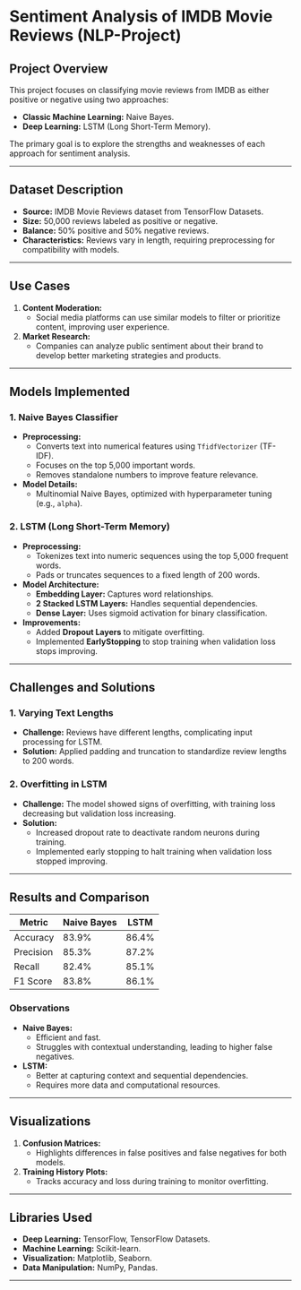 # Sentiment Analysis of IMDB Movie Reviews (NLP-Project)

## Project Overview
This project focuses on classifying movie reviews from IMDB as either positive or negative using two approaches:
- **Classic Machine Learning:** Naive Bayes.
- **Deep Learning:** LSTM (Long Short-Term Memory).

The primary goal is to explore the strengths and weaknesses of each approach for sentiment analysis.

---

## Dataset Description
- **Source:** IMDB Movie Reviews dataset from TensorFlow Datasets.
- **Size:** 50,000 reviews labeled as positive or negative.
- **Balance:** 50% positive and 50% negative reviews.
- **Characteristics:** Reviews vary in length, requiring preprocessing for compatibility with models.

---

## Use Cases
1. **Content Moderation:** 
   - Social media platforms can use similar models to filter or prioritize content, improving user experience.
2. **Market Research:** 
   - Companies can analyze public sentiment about their brand to develop better marketing strategies and products.

---

## Models Implemented

### 1. Naive Bayes Classifier
- **Preprocessing:**
  - Converts text into numerical features using `TfidfVectorizer` (TF-IDF).
  - Focuses on the top 5,000 important words.
  - Removes standalone numbers to improve feature relevance.
- **Model Details:**
  - Multinomial Naive Bayes, optimized with hyperparameter tuning (e.g., `alpha`).

### 2. LSTM (Long Short-Term Memory)
- **Preprocessing:**
  - Tokenizes text into numeric sequences using the top 5,000 frequent words.
  - Pads or truncates sequences to a fixed length of 200 words.
- **Model Architecture:**
  - **Embedding Layer:** Captures word relationships.
  - **2 Stacked LSTM Layers:** Handles sequential dependencies.
  - **Dense Layer:** Uses sigmoid activation for binary classification.
- **Improvements:**
  - Added **Dropout Layers** to mitigate overfitting.
  - Implemented **EarlyStopping** to stop training when validation loss stops improving.

---

## Challenges and Solutions

### 1. Varying Text Lengths
- **Challenge:** Reviews have different lengths, complicating input processing for LSTM.
- **Solution:** Applied padding and truncation to standardize review lengths to 200 words.

### 2. Overfitting in LSTM
- **Challenge:** The model showed signs of overfitting, with training loss decreasing but validation loss increasing.
- **Solution:**
  - Increased dropout rate to deactivate random neurons during training.
  - Implemented early stopping to halt training when validation loss stopped improving.

---

## Results and Comparison

| Metric      | Naive Bayes | LSTM   |
|-------------|-------------|--------|
| Accuracy    | 83.9%       | 86.4%  |
| Precision   | 85.3%       | 87.2%  |
| Recall      | 82.4%       | 85.1%  |
| F1 Score    | 83.8%       | 86.1%  |

### Observations
- **Naive Bayes:**
  - Efficient and fast.
  - Struggles with contextual understanding, leading to higher false negatives.
- **LSTM:**
  - Better at capturing context and sequential dependencies.
  - Requires more data and computational resources.

---

## Visualizations
1. **Confusion Matrices:**
   - Highlights differences in false positives and false negatives for both models.
2. **Training History Plots:**
   - Tracks accuracy and loss during training to monitor overfitting.

---

## Libraries Used
- **Deep Learning:** TensorFlow, TensorFlow Datasets.
- **Machine Learning:** Scikit-learn.
- **Visualization:** Matplotlib, Seaborn.
- **Data Manipulation:** NumPy, Pandas.

---
